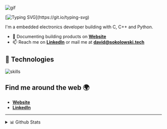 ![gif](https://media1.tenor.com/m/fKemXSbd-pAAAAAC/microchip.gif)

[![Typing SVG](https://readme-typing-svg.herokuapp.com?font=comfortaa&color=FFFF&size=24&width=500&lines=Hey,+I'm+David!+👋;Nice+to+meet+you...)](https://git.io/typing-svg)


I'm a embedded electronics developer building with C, C++ and Python.

- 📝 Documenting building products on [**Website**](https://www.sokolowski.tech)
- 📫 Reach me on [**LinkedIn**](https://www.linkedin.com/in/david-sokolowski-b54849207/) or mail me at **david@sokolowski.tech**

## 🔧 Technologies

![skills](https://skillicons.dev/icons?i=c,cpp,python,docker,raspberrypi,arduino,vscode,md,git,bash,cloudflare,nginx,vscode&theme=dark)

## Find me around the web 🌍

- [**Website**](https://www.sokolowski.tech)
- [**LinkedIn**](https://www.linkedin.com/in/david-sokolowski-b54849207/)

********

  
<details>
  <summary>📊 Github Stats</summary>

  <p align="center"> <img src="https://github-readme-stats.vercel.app/api?username=gitsoks&show_icons=true&theme=dark" alt="David's Stats" /> 
  <p align="center"> <img src="https://readme-stats.warengonzaga.com/api/top-langs?username=gitsoks&layout=compact&theme=dark" alt="David's Stats" /> 


</details>




<!--
  #### Profile Views
  
![Visitor Count](https://profile-counter.glitch.me/{gitsoks}/count.svg) 




**GitSoks/gitsoks** is a ✨ _special_ ✨ repository because its `README.md` (this file) appears on your GitHub profile.

Here are some ideas to get you started:

- 🔭 I’m currently working on ...
- 🌱 I’m currently learning ...
- 👯 I’m looking to collaborate on ...
- 🤔 I’m looking for help with ...
- 💬 Ask me about ...
- 📫 How to reach me: ...
- 😄 Pronouns: ...
- ⚡ Fun fact: ...
-->
